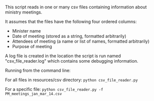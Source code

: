 
This script reads in one or many csv files containing information about ministry meetings.

It assumes that the files have the following four ordered columns:
   - Minister name
   - Date of meeting (stored as a string, formatted arbitrarily)
   - Attendees of meeting (a name or list of names, formatted arbitrarily)
   - Purpose of meeting

A log file is created in the location the script is run named "csv_file_reader.log"
which contains some debugging information.


Running from the command line:

For all files in resources/csv directory:
`python csv_file_reader.py`

For a specific file:
`python csv_file_reader.py -f PM_meetings_jan_mar_14.csv`
